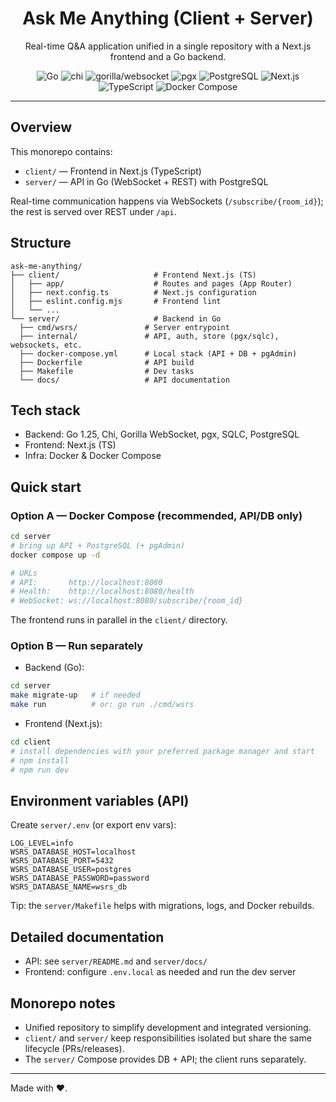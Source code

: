 <h1 align="center">Ask Me Anything (Client + Server)</h1>

<!-- markdownlint-disable MD033 MD041 -->
<div align="center">
  <p>Real-time Q&A application unified in a single repository with a Next.js frontend and a Go backend.</p>
  
  <p>
    <img alt="Go" src="https://img.shields.io/badge/Go-1.25-00ADD8?logo=go&logoColor=white" />
    <img alt="chi" src="https://img.shields.io/badge/chi-5.2.2-4BA0F6" />
    <img alt="gorilla/websocket" src="https://img.shields.io/badge/gorilla/websocket-1.5.3-7C4DFF" />
    <img alt="pgx" src="https://img.shields.io/badge/pgx-5.7.5-2E8B57" />
    <img alt="PostgreSQL" src="https://img.shields.io/badge/PostgreSQL-latest-336791?logo=postgresql&logoColor=white" />
    <img alt="Next.js" src="https://img.shields.io/badge/Next.js--000000?logo=nextdotjs&logoColor=white" />
    <img alt="TypeScript" src="https://img.shields.io/badge/TypeScript-5.x-3178C6?logo=typescript&logoColor=white" />
    <img alt="Docker Compose" src="https://img.shields.io/badge/Docker-Compose-2496ED?logo=docker&logoColor=white" />
  </p>
</div>

---

## Overview

This monorepo contains:

- `client/` — Frontend in Next.js (TypeScript)
- `server/` — API in Go (WebSocket + REST) with PostgreSQL

Real-time communication happens via WebSockets (`/subscribe/{room_id}`); the rest is served over REST under `/api`.

## Structure

```text
ask-me-anything/
├── client/                     # Frontend Next.js (TS)
│   ├── app/                    # Routes and pages (App Router)
│   ├── next.config.ts          # Next.js configuration
│   ├── eslint.config.mjs       # Frontend lint
│   └── ...                     
└── server/                     # Backend in Go
  ├── cmd/wsrs/               # Server entrypoint
  ├── internal/               # API, auth, store (pgx/sqlc), websockets, etc.
  ├── docker-compose.yml      # Local stack (API + DB + pgAdmin)
  ├── Dockerfile              # API build
  ├── Makefile                # Dev tasks
  └── docs/                   # API documentation
```

## Tech stack

- Backend: Go 1.25, Chi, Gorilla WebSocket, pgx, SQLC, PostgreSQL
- Frontend: Next.js (TS)
- Infra: Docker & Docker Compose

## Quick start

### Option A — Docker Compose (recommended, API/DB only)

```bash
cd server
# bring up API + PostgreSQL (+ pgAdmin)
docker compose up -d

# URLs
# API:       http://localhost:8080
# Health:    http://localhost:8080/health
# WebSocket: ws://localhost:8080/subscribe/{room_id}
```

The frontend runs in parallel in the `client/` directory.

### Option B — Run separately

- Backend (Go):

```bash
cd server
make migrate-up   # if needed
make run          # or: go run ./cmd/wsrs
```

- Frontend (Next.js):

```bash
cd client
# install dependencies with your preferred package manager and start
# npm install
# npm run dev
```

## Environment variables (API)

Create `server/.env` (or export env vars):

```env
LOG_LEVEL=info
WSRS_DATABASE_HOST=localhost
WSRS_DATABASE_PORT=5432
WSRS_DATABASE_USER=postgres
WSRS_DATABASE_PASSWORD=password
WSRS_DATABASE_NAME=wsrs_db
```

Tip: the `server/Makefile` helps with migrations, logs, and Docker rebuilds.

## Detailed documentation

- API: see `server/README.md` and `server/docs/`
- Frontend: configure `.env.local` as needed and run the dev server

## Monorepo notes

- Unified repository to simplify development and integrated versioning.
- `client/` and `server/` keep responsibilities isolated but share the same lifecycle (PRs/releases).
- The `server/` Compose provides DB + API; the client runs separately.

---

Made with ❤️.
